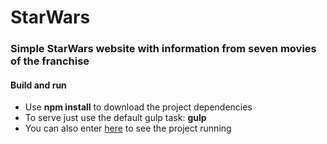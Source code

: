# StarWars

### Simple StarWars website with information from seven movies of the franchise

#### Build and run
- Use **npm install** to download the project dependencies
- To serve just use the default gulp task: **gulp**
- You can also enter [here](https://jhoow13.github.io/StarWars) to see the project running
